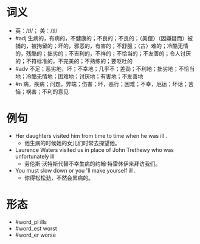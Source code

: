 # 词义
- 英：/ɪl/； 美：/ɪl/
- #adj 生病的，有病的，不健康的；不良的；不良的；〈美俚〉（因嫌疑而）被捕的，被拘留的；坏的，邪恶的，有害的；不舒服；〈古〉难的；冷酷无情的，残酷的；拙劣的；不吉利的，不祥的；不恰当的；不友善的；令人讨厌的；不符标准的，不完美的；不熟练的；要呕吐的
- #adv 不足；恶劣地，坏；不幸地；几乎不；差劲；不利地；拙劣地；不恰当地；冷酷无情地；困难地；讨厌地；有害地；不友善地
- #n 病，疾病；问题，弊端；伤害；坏，恶行；困难；不幸，厄运；坏话；苦恼；祸害；不利的意见
# 例句
- Her daughters visited him from time to time when he was ill .
	- 他生病的时候她的女儿们时常去探望他。
- Laurence Waters visited us in place of John Trethewy who was unfortunately ill
	- 劳伦斯·沃特斯代替不幸生病的约翰·特雷休伊来拜访我们。
- You must slow down or you 'll make yourself ill .
	- 你得松松劲，不然会累病的。
# 形态
- #word_pl ills
- #word_est worst
- #word_er worse
